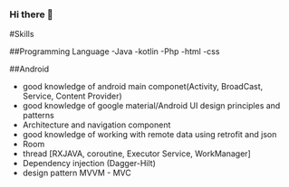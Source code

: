### Hi there 👋

#Skills

##Programming Language
-Java    -kotlin    -Php    -html    -css

##Android
- good knowledge of android main componet(Activity, BroadCast, Service, Content Provider)
- good knowledge of google material/Android UI design principles and patterns
- Architecture and navigation component
- good knowledge of working with remote data using retrofit and json
- Room
- thread [RXJAVA, coroutine, Executor Service, WorkManager]
- Dependency injection (Dagger-Hilt)
- design pattern MVVM - MVC

